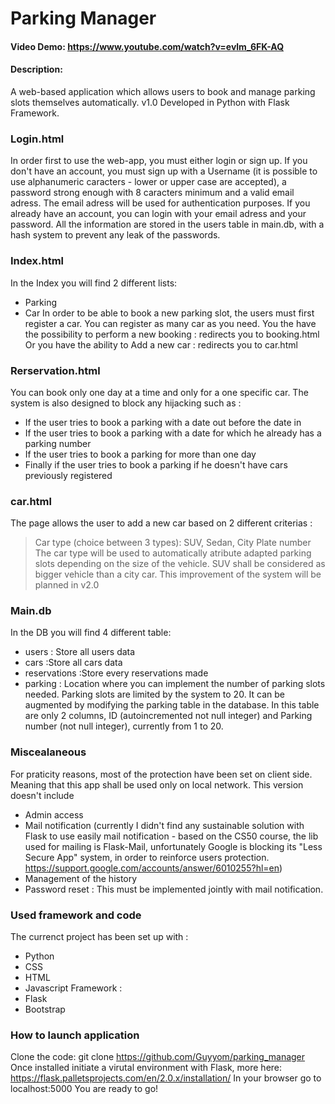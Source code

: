 # Parking Manager
#### Video Demo:  https://www.youtube.com/watch?v=evlm_6FK-AQ
#### Description:
A web-based application which allows users to book and manage parking slots themselves automatically. v1.0
Developed in Python with Flask Framework.

### Login.html
In order first to use the web-app, you must either login or sign up. 
If you don't have an account, you must sign up with a Username (it is possible to use alphanumeric caracters - lower or upper case are accepted), a password strong enough with 8 caracters minimum and a valid email adress.
The email adress will be used for authentication purposes.
If you already have an account, you can login with your email adress and your password.
All the information are stored in the users table in main.db, with a hash system to prevent any leak of the passwords. 

### Index.html
In the Index you will find 2 different lists:
- Parking
- Car
In order to be able to book a new parking slot, the users must first register a car. You can register as many car as you need.
You the have the possibility to perform a new booking : redirects you to booking.html
Or you have the ability to Add a new car : redirects you to car.html

### Rerservation.html
You can book only one day at a time and only for a one specific car.
The system is also designed to block any hijacking such as : 
- If the user tries to book a parking with a date out before the date in 
- If the user tries to book a parking with a date for which he already has a parking number 
- If the user tries to book a parking for more than one day
- Finally if the user tries to book a parking if he doesn't have cars previously registered 

### car.html
The page allows the user to add a new car based on 2 different criterias : 
> Car type (choice between 3 types): SUV, Sedan, City
> Plate number 
The car type will be used to automatically atribute adapted parking slots depending on the size of the vehicle. SUV shall be considered as bigger vehicle than a city car. 
This improvement of the system will be planned in v2.0

### Main.db
In the DB you will find 4 different table:
- users : Store all users data
- cars :Store all cars data
- reservations :Store every reservations made
- parking : Location where you can implement the number of parking slots needed. Parking slots are limited by the system to 20. It can be augmented by modifying the parking table in the database. In this table are only 2 columns, ID (autoincremented not null integer) and Parking number (not null integer), currently from 1 to 20.

### Miscealaneous
For praticity reasons, most of the protection have been set on client side. Meaning that this app shall be used only on local network. 
This version doesn't include
- Admin access 
- Mail notification (currently I didn't find any sustainable solution with Flask to use easily mail notification - based on the CS50 course, the lib used for mailing is Flask-Mail, unfortunately Google is blocking its "Less Secure App" system, in order to reinforce users protection. https://support.google.com/accounts/answer/6010255?hl=en) 
- Management of the history 
- Password reset : This must be implemented jointly with mail notification.

### Used framework and code
The currenct project has been set up with : 
- Python
- CSS 
- HTML 
- Javascript
Framework : 
- Flask
- Bootstrap

### How to launch application

Clone the code: git clone https://github.com/Guyyom/parking_manager
Once installed initiate a virutal environment with Flask, more here: https://flask.palletsprojects.com/en/2.0.x/installation/
In your browser go to localhost:5000
You are ready to go!
